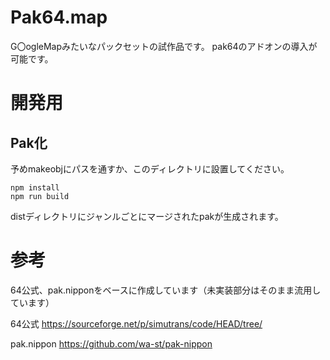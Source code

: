 # Pak64.map
G〇ogleMapみたいなパックセットの試作品です。
pak64のアドオンの導入が可能です。


# 開発用
## Pak化
予めmakeobjにパスを通すか、このディレクトリに設置してください。

```
npm install
npm run build
```
distディレクトリにジャンルごとにマージされたpakが生成されます。

# 参考
64公式、pak.nipponをベースに作成しています（未実装部分はそのまま流用しています）

64公式
https://sourceforge.net/p/simutrans/code/HEAD/tree/

pak.nippon
https://github.com/wa-st/pak-nippon